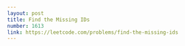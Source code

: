 ```yaml
---
layout: post
title: Find the Missing IDs
number: 1613
link: https://leetcode.com/problems/find-the-missing-ids
---
```

